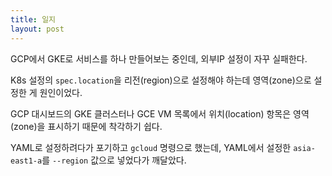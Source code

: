 ```yaml
---
title: 일지
layout: post
---
```


GCP에서 GKE로 서비스를 하나 만들어보는 중인데, 외부IP 설정이 자꾸 실패한다.

K8s 설정의 `spec.location`을 리전(region)으로 설정해야 하는데 영역(zone)으로 설정한 게 원인이었다.

GCP 대시보드의 GKE 클러스터나 GCE VM 목록에서 위치(location) 항목은 영역(zone)을 표시하기 때문에 착각하기 쉽다.

YAML로 설정하려다가 포기하고 `gcloud` 명령으로 했는데, YAML에서 설정한 `asia-east1-a`를 `--region` 값으로 넣었다가 깨달았다.